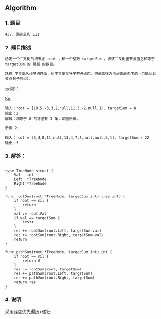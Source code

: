## Algorithm
### 1. 题目
```
437. 路径总和 III
```
### 2. 题目描述
```
给定一个二叉树的根节点 root ，和一个整数 targetSum ，求该二叉树里节点值之和等于 targetSum 的 路径 的数目。

路径 不需要从根节点开始，也不需要在叶子节点结束，但是路径方向必须是向下的（只能从父节点到子节点）。

```
示例1：

[!qr](./images/0505_a_1.jpg)
```
输入：root = [10,5,-3,3,2,null,11,3,-2,null,1], targetSum = 8
输出：3
解释：和等于 8 的路径有 3 条，如图所示。
```
```
示例 2：

输入：root = [5,4,8,11,null,13,4,7,2,null,null,5,1], targetSum = 22
输出：3
```


### 3. 解答：
```golang

type TreeNode struct {
	Val   int
	Left  *TreeNode
	Right *TreeNode
}

func rootSum(root *TreeNode, targetSum int) (res int) {
	if root == nil {
		return
	}
	val := root.Val
	if val == targetSum {
		res++
	}
	res += rootSum(root.Left, targetSum-val)
	res += rootSum(root.Right, targetSum-val)
	return
}

func pathSum(root *TreeNode, targetSum int) int {
	if root == nil {
		return 0
	}
	res := rootSum(root, targetSum)
	res += pathSum(root.Left, targetSum)
	res += pathSum(root.Right, targetSum)
	return res
}
```
### 4. 说明
采用深度优先遍历+递归